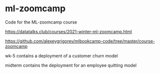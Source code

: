 # ml-zoomcamp
Code for the ML-zoomcamp course

https://datatalks.club/courses/2021-winter-ml-zoomcamp.html

https://github.com/alexeygrigorev/mlbookcamp-code/tree/master/course-zoomcamp


wk-5 contains a deployment of a customer churn model

midterm contains the deployment for an employee quitting model
